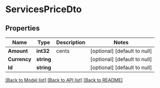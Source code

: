 # ServicesPriceDto

## Properties
Name | Type | Description | Notes
------------ | ------------- | ------------- | -------------
**Amount** | **int32** | cents | [optional] [default to null]
**Currency** | **string** |  | [optional] [default to null]
**Id** | **string** |  | [optional] [default to null]

[[Back to Model list]](../README.md#documentation-for-models) [[Back to API list]](../README.md#documentation-for-api-endpoints) [[Back to README]](../README.md)


